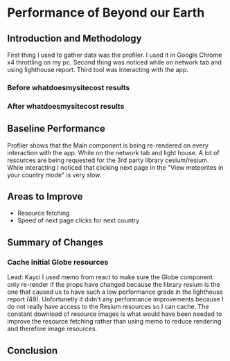 # Performance of Beyond our Earth

## Introduction and Methodology
<!-- Briefly state how you gathered data about app performance, and in what environment 
(which browsers, what browser versions, what kind of device, OS,
width and height of viewport as reported in the console with `window.screen) -->

First thing I used to gather data was the profiler. I used it in Google Chrome x4 throttling on my pc.
Second thing was noticed while on network tab and using lighthouse report.
Third tool was interacting with the app.

<!-- Also report overall impact on whatdoesmysitecost results before and after all your changes -->
### Before whatdoesmysitecost results

### After whatdoesmysitecost results

## Baseline Performance

<!-- Summarize initial results for each tool that you used. Did the tools
detect all the performance issues you see as a user? -->
Profiler shows that the Main component is being re-rendered on every interaction with the app.
While on the network tab and light house. A lot of resources are being requested for the 3rd party library cesium/resium.
While interacting I noticed that clicking next page in the "View meteorites in your country mode" is very slow.

## Areas to Improve
- Resource fetching
- Speed of next page clicks for next country

## Summary of Changes 

<!-- Briefly describe each change and the impact it had one performance (be specific). If there
was no performance improvement, explain why that might be the case -->

### Cache initial Globe resources

Lead: Kayci
I used memo from react to make sure the Globe component only re-render if the props have changed because the library resium
is the one that caused us to have such a low performance grade in the lighthouse report (49). Unfortunetly it didn't any performance improvements 
because I do not really have access to the Resium resources so I can cache. The constant download of resource images is what would have been needed to improve the resource fetching rather than using memo to reduce rendering and therefore image resources.

## Conclusion

<!-- Summarize which changes had the greatest impact, note any surprising results and list 2-3 main 
things you learned from this experience. -->
